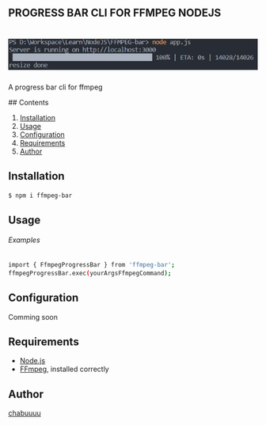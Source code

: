 ## PROGRESS BAR CLI FOR FFMPEG NODEJS
<h1 align="center">
   <b>
        <a href="https://github.com/chabuuuu/ffmpeg-progress-bar">
            <img src="https://github.com/chabuuuu/ffmpeg-progress-bar/blob/main/git_image.png?raw=true" /></a><br>
    </b>
</h1>
<p align=""center>A progress bar cli for ffmpeg</p>
## Contents

1. [Installation](#installation)
1. [Usage](#usage)
1. [Configuration](#configuration)
1. [Requirements](#requirements)
1. [Author](#author)


## <a name="installation"/></a> Installation

```bash
$ npm i ffmpeg-bar
```

## <a name="usage"/></a> Usage
###### Examples
```bash
import { FfmpegProgressBar } from 'ffmpeg-bar';
ffmpegProgressBar.exec(yourArgsFfmpegCommand);
```
## <a name="configuration"/></a> Configuration

Comming soon
## <a name="requirements"/></a> Requirements

 - [Node.js](https://nodejs.org/)
 - [FFmpeg](https://ffmpeg.org/), installed correctly
## <a name="author"/></a> Author

[chabuuuu](https://github.com/chabuuuu)